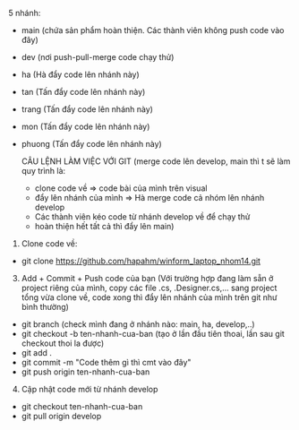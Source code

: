 5 nhánh: 
- main (chứa sản phẩm hoàn thiện. Các thành viên không push code vào đây)
- dev (nơi push-pull-merge code chạy thử)
- ha (Hà đẩy code lên nhánh này)
- tan (Tấn đẩy code lên nhánh này)
- trang (Tấn đẩy code lên nhánh này)
- mon (Tấn đẩy code lên nhánh này)
- phuong (Tấn đẩy code lên nhánh này)

  CÂU LỆNH LÀM VIỆC VỚI GIT
  (merge code lên develop, main thì t sẽ làm
  quy trình là:
  - clone code về => code bài của mình trên visual
  - đẩy lên nhánh của mình => Hà merge code cả nhóm lên nhánh develop
  - Các thành viên kéo code từ nhánh develop về để chạy thử
  - hoàn thiện hết tất cả thì đẩy lên main)
1. Clone code về:
- git clone https://github.com/hapahm/winform_laptop_nhom14.git
3. Add + Commit + Push code của bạn
   (Với trường hợp đang làm sẵn ở project riêng của mình,
   copy các file .cs, .Designer.cs,... sang project tổng vừa clone về,
   code xong thì đẩy lên nhánh của mình trên git như bình thường)
  - git branch (check mình đang ở nhánh nào: main, ha, develop,..)
  - git checkout -b ten-nhanh-cua-ban (tạo ở lần đầu tiên thoai, lần sau git checkout thoi la được)
  - git add .
  - git commit -m "Code thêm gì thì cmt vào đây"
  - git push origin ten-nhanh-cua-ban
4. Cập nhật code mới từ nhánh develop
  - git checkout ten-nhanh-cua-ban
  - git pull origin develop

